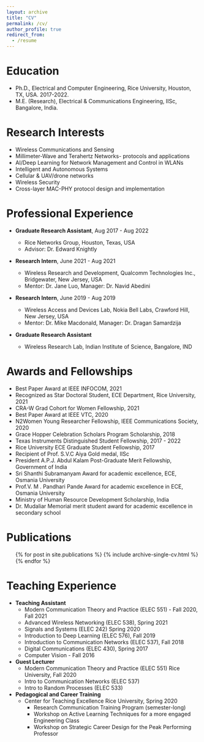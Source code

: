 ```yaml
---
layout: archive
title: "CV"
permalink: /cv/
author_profile: true
redirect_from:
  - /resume
---
```


Education
======
* Ph.D., Electrical and Computer Engineering, Rice University, Houston, TX, USA. 2017-2022.
* M.E. (Research), Electrical & Communications Engineering, IISc, Bangalore, India.

**Research Interests**
======
- Wireless Communications and Sensing
- Millimeter-Wave and Terahertz Networks- protocols and applications 
- AI/Deep Learning for Network Management and Control in WLANs 
- Intelligent and Autonomous Systems
- Cellular & UAV/drone networks
- Wireless Security
- Cross-layer MAC-PHY protocol design and implementation
<!-- - Communication and Sensing in UAV/drone networks -->

Professional Experience
======
* **Graduate Research Assistant**, Aug 2017 - Aug 2022
  * Rice Networks Group, Houston, Texas, USA
  * Advisor:  Dr.  Edward Knightly

* **Research Intern**, June 2021 - Aug 2021
  * Wireless Research and Development, Qualcomm Technologies Inc., Bridgewater, New Jersey, USA
  * Mentor:  Dr.  Jane Luo, Manager: Dr.  Navid Abedini

* **Research Intern**, June 2019 - Aug 2019
  * Wireless Access and Devices Lab, Nokia Bell Labs, Crawford Hill, New Jersey, USA
  * Mentor:  Dr.  Mike Macdonald, Manager: Dr.  Dragan Samardzija
 
* **Graduate Research Assistant**
  * Wireless Research Lab, Indian Institute of Science, Bangalore, IND 
  
  
<!-- * Engineering Intern
  * Communication Systems group, ISRO Satellite Centre, Bangalore, IND
  * Mentors:  Dr.  Hareesh N K, Dr.  Devadas Shenoy -->
  
<!-- Key Courses 
======
* Deep Learning
* Statistical Signal Processing
* Information Theory and Coding
* Wireless Communications 
* Random Processes and Applications
* Communication Networks
* Digital Signal Processing
* Digital Communications -->


Awards and Fellowships
======
* Best Paper Award at IEEE INFOCOM, 2021
* Recognized as Star Doctoral Student, ECE Department, Rice University, 2021
* CRA-W Grad Cohort for Women Fellowship, 2021
* Best Paper Award at IEEE VTC, 2020
* N2Women Young Researcher Fellowship, IEEE Communications Society, 2020
* Grace Hopper Celebration Scholars Program Scholarship, 2018
* Texas Instruments Distinguished Student Fellowship, 2017 - 2022
* Rice University ECE Graduate Student Fellowship, 2017
* Recipient of Prof. S.V.C Aiya Gold medal, IISc
* President A.P.J. Abdul Kalam Post-Graduate Merit Fellowship, Government of India
* Sri Shanthi Subramanyam Award for academic excellence, ECE, Osmania University
* Prof.V. M . Pandhari Pande Award for academic excellence in ECE, Osmania University
* Ministry of Human Resource Development Scholarship, India
* Dr. Mudaliar Memorial merit student award for academic excellence in secondary school 

<!--
* Ranked within top 0.01% in Graduate Engineering Entrance Exam (among≈0.5 million students)
* Ranked within top 0.1% in National Engineering Entrance Exam (among≈0.3 million students)
* Ranked within top 0.01% in State Engineering Entrance Exam (among≈0.7 million students)
* Dr. Mudaliar memorial merit student award for academic excellence in secondary school 
-->

Publications
======


  <ul>{% for post in site.publications %}
    {% include archive-single-cv.html %}
  {% endfor %}</ul>
  
<!-- Talks
======
  <ul>{% for post in site.talks %}
    {% include archive-single-talk-cv.html %}
  {% endfor %}</ul> -->
  
Teaching Experience
======
* **Teaching Assistant**
  * Modern Communication Theory and Practice (ELEC 551) - Fall 2020, Fall 2021
  * Advanced Wireless Networking (ELEC 538), Spring 2021
  * Signals and Systems (ELEC 242) Spring 2020
  * Introduction to Deep Learning (ELEC 576), Fall 2019
  * Introduction to Communication Networks (ELEC 537), Fall 2018
  * Digital Communications (ELEC 430), Spring 2017
  * Computer Vision - Fall 2016
* **Guest Lecturer**
  * Modern Communication Theory and Practice (ELEC 551) Rice University, Fall 2020
  * Intro to Communication Networks (ELEC 537) 
  * Intro to Random Processes (ELEC 533) 
* **Pedagogical and Career Training**
  * Center for Teaching Excellence Rice University, Spring 2020
    * Research Communication Training Program (semester-long) 
    * Workshop on Active Learning Techniques for a more engaged Engineering Class
    * Workshop on Strategic Career Design for the Peak Performing Professor

<!--   <ul>{% for post in site.teaching %}
    {% include archive-single-cv.html %}
  {% endfor %}</ul> -->
